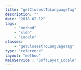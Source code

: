 ```yaml
---
title: "getClosestToLanguageTag"
description: ""
date: "2018-02-12"
tags:
    - "method"
    - "sldn"
    - "Locale"
classes:
    - "getClosestToLanguageTag"
type: "reference"
layout: "method"
mainService : "SoftLayer_Locale"
---
```

